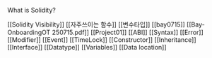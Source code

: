 What is Solidity?

[[Solidity Visibility]]
[[자주쓰이는 함수]]
[[변수타입]]
[[bay0715]]
[[Bay-OnboardingOT 250715.pdf]]
[[Project01]]
[[ABI]]
[[Syntax]]
[[Error]]
[[Modifier]]
[[Event]]
[[TimeLock]]
[[Constructor]]
[[Inheritance]]
[[Interface]]
[[Datatype]]
[[Variables]]
[[Data location]]







